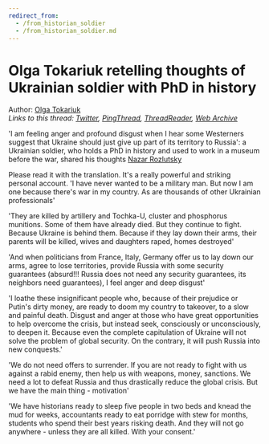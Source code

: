 ```yaml
---
redirect_from:
  - /from_historian_soldier
  - /from_historian_soldier.md
---
```

# Olga Tokariuk retelling thoughts of Ukrainian soldier with PhD in history

Author: [Olga Tokariuk](https://twitter.com/olgatokariuk)  
*Links to this thread: [Twitter](https://twitter.com/olgatokariuk/status/1530668994151206912), [PingThread](https://pingthread.com/thread/1530668994151206912), [ThreadReader](https://threadreaderapp.com/thread/1530668994151206912.html), [Web Archive](https://web.archive.org/web/*/https://twitter.com/olgatokariuk/status/1530668994151206912)*

'I am feeling anger and profound disgust when I hear some Westerners suggest that Ukraine should just give up part of its territory to Russia': a Ukrainian soldier, who holds a PhD in history and used to work in a museum before the war, shared his thoughts [Nazar Rozlutsky](https://www.facebook.com/100003984215434/posts/2417238861752231/)

Please read it with the translation. It's a really powerful and striking personal account. 'I have never wanted to be a military man. But now I am one because there's war in my country. As are thousands of other Ukrainian professionals'

'They are killed by artillery and Tochka-U, cluster and phosphorus munitions. Some of them have already died. But they continue to fight. Because Ukraine is behind them. Because if they lay down their arms, their parents will be killed, wives and daughters raped, homes destroyed'

'And when politicians from France, Italy, Germany offer us to lay down our arms, agree to lose territories, provide Russia with some security guarantees (absurd!!! Russia does not need any security guarantees, its neighbors need guarantees), I feel anger and deep disgust'

'I loathe these insignificant people who, because of their prejudice or Putin's dirty money, are ready to doom my country to takeover, to a slow and painful death. Disgust and anger at those who have great opportunities to help overcome the crisis, but instead seek, consciously or unconsciously, to deepen it. Because even the complete capitulation of Ukraine will not solve the problem of global security. On the contrary, it will push Russia into new conquests.'

'We do not need offers to surrender. If you are not ready to fight with us against a rabid enemy, then help us with weapons, money, sanctions. We need a lot to defeat Russia and thus drastically reduce the global crisis. But we have the main thing - motivation'

'We have historians ready to sleep five people in two beds and knead the mud for weeks, accountants ready to eat porridge with stew for months, students who spend their best years risking death. And they will not go anywhere - unless they are all killed.
With your consent.'
